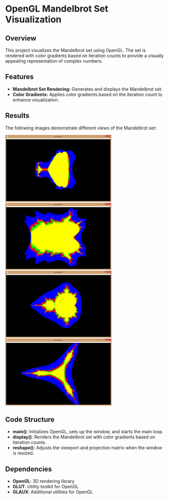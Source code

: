 # OpenGL Mandelbrot Set Visualization

## Overview
This project visualizes the Mandelbrot set using OpenGL. The set is rendered with color gradients based on iteration counts to provide a visually appealing representation of complex numbers.

## Features
- **Mandelbrot Set Rendering:** Generates and displays the Mandelbrot set.
- **Color Gradients:** Applies color gradients based on the iteration count to enhance visualization.

## Results
The following images demonstrate different views of the Mandelbrot set:

![View 1](1.png) ![View 2](2.png)  
![View 3](3.png) ![View 4](4.png)

## Code Structure
- **main()**: Initializes OpenGL, sets up the window, and starts the main loop.
- **display()**: Renders the Mandelbrot set with color gradients based on iteration counts.
- **reshape()**: Adjusts the viewport and projection matrix when the window is resized.

## Dependencies
- **OpenGL**: 3D rendering library
- **GLUT**: Utility toolkit for OpenGL
- **GLAUX**: Additional utilities for OpenGL
